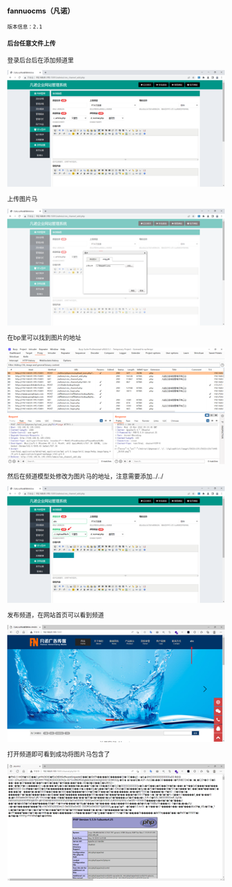 ### fannuocms（凡诺）

```
版本信息：2.1
```

#### 后台任意文件上传

登录后台后在添加频道里

![image-20221123171928228](images/image-20221123171928228.png)

上传图片马

![image-20221123171952120](images/image-20221123171952120.png)

在bp里可以找到图片的地址

![image-20221123172028611](images/image-20221123172028611.png)

然后在频道模型处修改为图片马的地址，注意需要添加../../

![image-20221123172125776](images/image-20221123172125776.png)

发布频道，在网站首页可以看到频道

![image-20221123172243331](images/image-20221123172243331.png)

打开频道即可看到成功将图片马包含了

![image-20221123172312304](images/image-20221123172312304.png)

